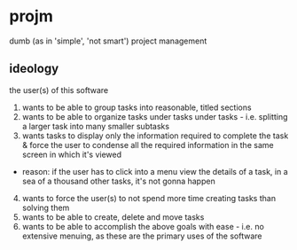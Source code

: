 # projm

dumb (as in 'simple', 'not smart') project management

## ideology

the user(s) of this software

1. wants to be able to group tasks into reasonable, titled sections
2. wants to be able to organize tasks under tasks under tasks - i.e. splitting a
   larger task into many smaller subtasks
3. wants tasks to display only the information required to complete the task &
   force the user to condense all the required information in the same screen in
   which it's viewed

- reason: if the user has to click into a menu view the details of a task, in a
  sea of a thousand other tasks, it's not gonna happen

4. wants to force the user(s) to not spend more time creating tasks than solving
   them
5. wants to be able to create, delete and move tasks
6. wants to be able to accomplish the above goals with ease - i.e. no extensive
   menuing, as these are the primary uses of the software
